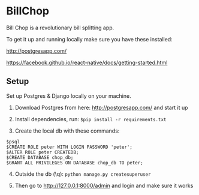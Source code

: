 # BillChop

Bill Chop is a revolutionary bill splitting app. 


To get it up and running locally make sure you have these installed: 

http://postgresapp.com/

https://facebook.github.io/react-native/docs/getting-started.html


## Setup 
Set up Postgres & Django locally on your machine. 
1. Download Postgres from here: http://postgresapp.com/ and start it up

2. Install dependencies, run:
```$pip install -r requirements.txt ```

3. Create the local db with these commands:
```
$psql
$CREATE ROLE peter WITH LOGIN PASSWORD 'peter';
$ALTER ROLE peter CREATEDB;
$CREATE DATABASE chop_db;
$GRANT ALL PRIVILEGES ON DATABASE chop_db TO peter;
```

4. Outside the db (\q): 
```python manage.py createsuperuser```

5. Then go to http://127.0.0.1:8000/admin and login and make sure it works
